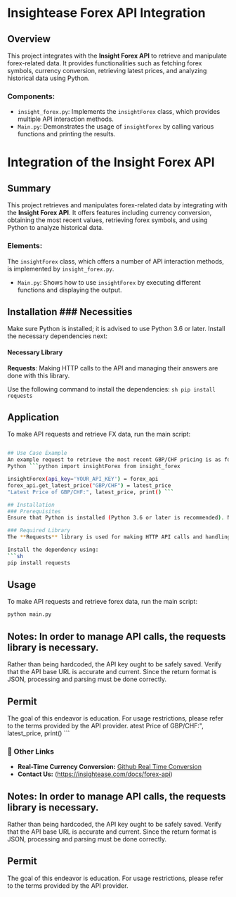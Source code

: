 # Insightease Forex API Integration

## Overview
This project integrates with the **Insight Forex API** to retrieve and manipulate forex-related data. It provides functionalities such as fetching forex symbols, currency conversion, retrieving latest prices, and analyzing historical data using Python.

### Components:
- `insight_forex.py`: Implements the `insightForex` class, which provides multiple API interaction methods.
- `Main.py`: Demonstrates the usage of `insightForex` by calling various functions and printing the results.
# Integration of the Insight Forex API

## Summary
This project retrieves and manipulates forex-related data by integrating with the **Insight Forex API**. It offers features including currency conversion, obtaining the most recent values, retrieving forex symbols, and using Python to analyze historical data.


### Elements:
The `insightForex` class, which offers a number of API interaction methods, is implemented by `insight_forex.py`.
- `Main.py`: Shows how to use `insightForex` by executing different functions and displaying the output.

## Installation ### Necessities
Make sure Python is installed; it is advised to use Python 3.6 or later. Install the necessary dependencies next:

#### Necessary Library
**Requests**: Making HTTP calls to the API and managing their answers are done with this library.

Use the following command to install the dependencies: ```sh pip install requests ```

## Application
To make API requests and retrieve FX data, run the main script:
```sh main.py in Python

## Use Case Example
An example request to retrieve the most recent GBP/CHF pricing is as follows:
Python ```python import insightForex from insight_forex

insightForex(api_key='YOUR_API_KEY') = forex_api
forex_api.get_latest_price("GBP/CHF") = latest_price
"Latest Price of GBP/CHF:", latest_price, print() ```

## Installation
### Prerequisites
Ensure that Python is installed (Python 3.6 or later is recommended). Next, install the required dependencies:

### Required Library
The **Requests** library is used for making HTTP API calls and handling responses.

Install the dependency using:
```sh
pip install requests
```

## Usage
To make API requests and retrieve forex data, run the main script:
```sh
python main.py
```


## Notes: In order to manage API calls, the **requests** library is necessary.
Rather than being hardcoded, the API key ought to be safely saved.
Verify that the API base URL is accurate and current.
Since the return format is JSON, processing and parsing must be done correctly.

## Permit
The goal of this endeavor is education. For usage restrictions, please refer to the terms provided by the API provider.
atest Price of GBP/CHF:", latest_price, print() ```


### 🔗 Other Links
- **Real-Time Currency Conversion:** [Github Real Time Conversion](https://insightease.com/currency-converter)
- **Contact Us:** (https://insightease.com/docs/forex-api)



## Notes: In order to manage API calls, the **requests** library is necessary.
Rather than being hardcoded, the API key ought to be safely saved.
Verify that the API base URL is accurate and current.
Since the return format is JSON, processing and parsing must be done correctly.

## Permit
The goal of this endeavor is education. For usage restrictions, please refer to the terms provided by the API provider.


